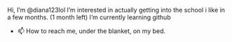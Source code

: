 Hi, I’m @diana123lol
I’m interested in actually getting into the school i like in a few months. (1 month left)
I’m currently learning github

- 📫 How to reach me, under the blanket, on my bed. 

<!---
diana123lol/diana123lol is a ✨ special ✨ repository because its `README.md` (this file) appears on your GitHub profile.
You can click the Preview link to take a look at your changes.
--->
